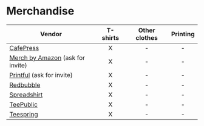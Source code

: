 # Merchandise

| Vendor | T-shirts | Other clothes | Printing |
|---------------------------------------------------------|:---:|:---:|:---:|
| [CafePress](http://www.cafepress.com/) | X | - | - |
| [Merch by Amazon](https://merch.amazon.com/landing) (ask for invite) | X | - | - |
| [Printful](https://merch.amazon.com/landing) (ask for invite) | X | - | - |
| [Redbubble](https://www.redbubble.com/) | X | - | - |
| [Spreadshirt](https://www.spreadshirt.com/) | X | - | - |
| [TeePublic](https://www.teepublic.com/) | X | - | - |
| [Teespring](https://teespring.com/) | X | - | - |
